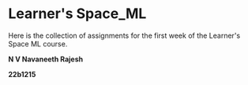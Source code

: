 # Learner's Space_ML
Here is the collection of assignments for the first week of the Learner's Space ML course. 

**N V Navaneeth Rajesh** 

**22b1215**
